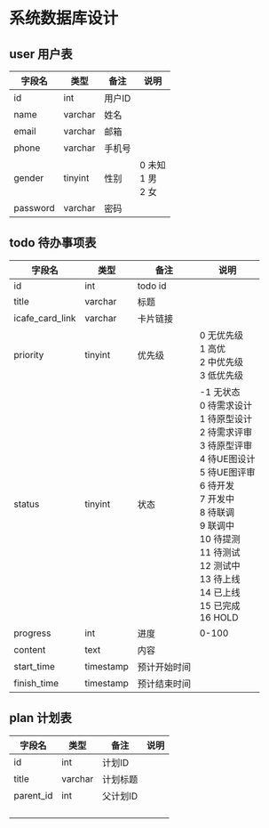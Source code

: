 # 系统数据库设计

## user 用户表

| 字段名   | 类型    | 备注   | 说明                       |
| -------- | ------- | ------ | -------------------------- |
| id       | int     | 用户ID |                            |
| name     | varchar | 姓名   |                            |
| email    | varchar | 邮箱   |                            |
| phone    | varchar | 手机号 |                            |
| gender   | tinyint | 性别   | 0 未知<br />1 男<br />2 女 |
| password | varchar | 密码   |                            |



## todo 待办事项表

| 字段名          | 类型      | 备注         | 说明                                                         |
| --------------- | --------- | ------------ | ------------------------------------------------------------ |
| id              | int       | todo id      |                                                              |
| title           | varchar   | 标题         |                                                              |
| icafe_card_link | varchar   | 卡片链接     |                                                              |
| priority        | tinyint   | 优先级       | 0 无优先级<br />1 高优<br />2 中优先级<br />3 低优先级       |
| status          | tinyint   | 状态         | -1 无状态<br />0 待需求设计<br />1 待原型设计<br />2 待需求评审<br />3 待原型评审<br />4 待UE图设计<br />5 待UE图评审<br />6 待开发<br />7 开发中<br />8 待联调<br />9 联调中<br />10 待提测<br />11 待测试<br />12 测试中<br />13 待上线<br />14 已上线<br />15 已完成<br />16 HOLD<br /> |
| progress        | int       | 进度         | 0-100                                                        |
| content         | text      | 内容         |                                                              |
| start_time      | timestamp | 预计开始时间 |                                                              |
| finish_time     | timestamp | 预计结束时间 |                                                              |



## plan 计划表

| 字段名    | 类型    | 备注     | 说明 |
| --------- | ------- | -------- | ---- |
| id        | int     | 计划ID   |      |
| title     | varchar | 计划标题 |      |
| parent_id | int     | 父计划ID |      |
|           |         |          |      |
|           |         |          |      |
|           |         |          |      |
|           |         |          |      |


